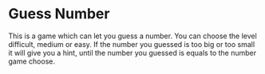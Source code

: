 # Guess Number
This is a game which can let you guess a number. You can choose the level difficult, medium or easy. If the number you guessed is too big or too small it will give you a hint, until the number you guessed is equals to the number game choose.
